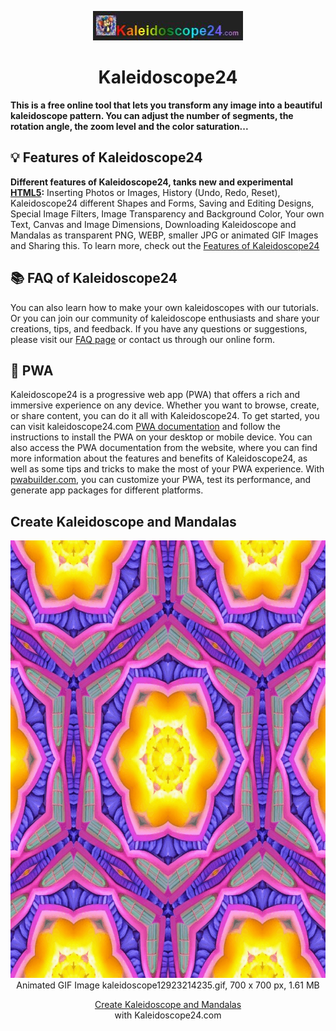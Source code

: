 <p align="center">
  <a href="https://kaleidoscope24.com" target="_blank">
    <img width="240" height="47" src="https://github.com/andiwebs/Kaleidoscope24/blob/main/kal-240.jpg" alt="kaleidoscope24.com logo">
  </a>
</p>
<h1 align="center">Kaleidoscope24</h1>
<strong>This is a free online tool that lets you transform any image into a beautiful kaleidoscope pattern. You can adjust the number of segments, the rotation angle, the zoom level and the color saturation...</strong>

## 💡 Features of Kaleidoscope24
<strong>Different features of Kaleidoscope24, tanks new and experimental [HTML5](https://de.wikipedia.org/wiki/HTML5):</strong> Inserting Photos or Images, History (Undo, Redo, Reset), Kaleidoscope24 different Shapes and Forms, Saving and Editing Designs, Special Image Filters, Image Transparency and Background Color, Your own Text, Canvas and Image Dimensions, Downloading Kaleidoscope and Mandalas as transparent PNG, WEBP, smaller JPG or animated GIF Images and Sharing this. To learn more, check out the [Features of Kaleidoscope24](https://kaleidoscope24.com/features.html)

## 📚 FAQ of Kaleidoscope24
You can also learn how to make your own kaleidoscopes with our tutorials. Or you can join our community of kaleidoscope enthusiasts and share your creations, tips, and feedback. If you have any questions or suggestions, please visit our [FAQ page](https://kaleidoscope24.com/faq.html) or contact us through our online form.

## 📲 PWA
Kaleidoscope24 is a progressive web app (PWA) that offers a rich and immersive experience on any device. Whether you want to browse, create, or share content, you can do it all with Kaleidoscope24. To get started, you can visit kaleidoscope24.com [PWA documentation](https://kaleidoscope24.com/pwa.html) and follow the instructions to install the PWA on your desktop or mobile device. You can also access the PWA documentation from the website, where you can find more information about the features and benefits of Kaleidoscope24, as well as some tips and tricks to make the most of your PWA experience. With [pwabuilder.com](https://pwabuilder.com), you can customize your PWA, test its performance, and generate app packages for different platforms.

## Create Kaleidoscope and Mandalas
<p align="center">
  <a href="https://kaleidoscope24.com" target="_blank">
    <img width="700" height="700" src="https://github.com/andiwebs/Kaleidoscope24/blob/main/kaleidoscope12923214235.gif" alt="Create Kaleidoscope and Mandalas kaleidoscope24.com">
  </a><br> Animated GIF Image kaleidoscope12923214235.gif, 700 x 700 px, 1.61 MB
</p>
<p align="center">
  <a href="https://kaleidoscope24.com" target="_blank">Create Kaleidoscope and Mandalas</a><br>
  with Kaleidoscope24.com
</p>
